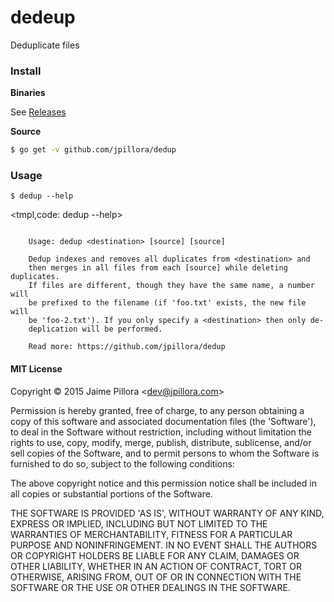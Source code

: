 # dedeup

Deduplicate files

### Install

**Binaries**

See [Releases](https://github.com/jpillora/dedup/releases/latest)

**Source**

``` sh
$ go get -v github.com/jpillora/dedup
```

### Usage

```
$ dedup --help
```

<tmpl,code: dedup --help>
```

	Usage: dedup <destination> [source] [source]

	Dedup indexes and removes all duplicates from <destination> and
	then merges in all files from each [source] while deleting duplicates.
	If files are different, though they have the same name, a number will
	be prefixed to the filename (if 'foo.txt' exists, the new file will
	be 'foo-2.txt'). If you only specify a <destination> then only de-
	deplication will be performed.
	
	Read more: https://github.com/jpillora/dedup

```
</tmpl>

#### MIT License

Copyright © 2015 Jaime Pillora &lt;dev@jpillora.com&gt;

Permission is hereby granted, free of charge, to any person obtaining
a copy of this software and associated documentation files (the
'Software'), to deal in the Software without restriction, including
without limitation the rights to use, copy, modify, merge, publish,
distribute, sublicense, and/or sell copies of the Software, and to
permit persons to whom the Software is furnished to do so, subject to
the following conditions:

The above copyright notice and this permission notice shall be
included in all copies or substantial portions of the Software.

THE SOFTWARE IS PROVIDED 'AS IS', WITHOUT WARRANTY OF ANY KIND,
EXPRESS OR IMPLIED, INCLUDING BUT NOT LIMITED TO THE WARRANTIES OF
MERCHANTABILITY, FITNESS FOR A PARTICULAR PURPOSE AND NONINFRINGEMENT.
IN NO EVENT SHALL THE AUTHORS OR COPYRIGHT HOLDERS BE LIABLE FOR ANY
CLAIM, DAMAGES OR OTHER LIABILITY, WHETHER IN AN ACTION OF CONTRACT,
TORT OR OTHERWISE, ARISING FROM, OUT OF OR IN CONNECTION WITH THE
SOFTWARE OR THE USE OR OTHER DEALINGS IN THE SOFTWARE.